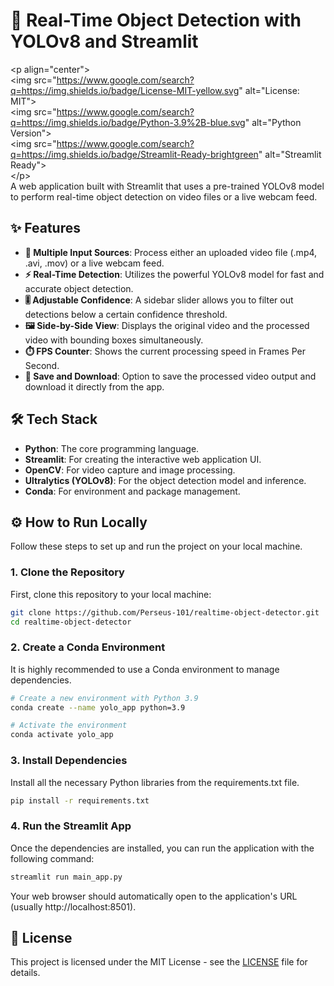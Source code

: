 # **🚀 Real-Time Object Detection with YOLOv8 and Streamlit**

\<p align="center"\>  
\<img src="https://www.google.com/search?q=https://img.shields.io/badge/License-MIT-yellow.svg" alt="License: MIT"\>  
\<img src="https://www.google.com/search?q=https://img.shields.io/badge/Python-3.9%2B-blue.svg" alt="Python Version"\>  
\<img src="https://www.google.com/search?q=https://img.shields.io/badge/Streamlit-Ready-brightgreen" alt="Streamlit Ready"\>  
\</p\>  
A web application built with Streamlit that uses a pre-trained YOLOv8 model to perform real-time object detection on video files or a live webcam feed.

## **✨ Features**

* **🎥 Multiple Input Sources**: Process either an uploaded video file (.mp4, .avi, .mov) or a live webcam feed.  
* **⚡ Real-Time Detection**: Utilizes the powerful YOLOv8 model for fast and accurate object detection.  
* **🎚️ Adjustable Confidence**: A sidebar slider allows you to filter out detections below a certain confidence threshold.  
* **🖼️ Side-by-Side View**: Displays the original video and the processed video with bounding boxes simultaneously.  
* **⏱️ FPS Counter**: Shows the current processing speed in Frames Per Second.  
* **💾 Save and Download**: Option to save the processed video output and download it directly from the app.

## **🛠️ Tech Stack**

* **Python**: The core programming language.  
* **Streamlit**: For creating the interactive web application UI.  
* **OpenCV**: For video capture and image processing.  
* **Ultralytics (YOLOv8)**: For the object detection model and inference.  
* **Conda**: For environment and package management.

## **⚙️ How to Run Locally**

Follow these steps to set up and run the project on your local machine.

### **1\. Clone the Repository**

First, clone this repository to your local machine:

```bash
git clone https://github.com/Perseus-101/realtime-object-detector.git 
cd realtime-object-detector
```

### **2\. Create a Conda Environment**

It is highly recommended to use a Conda environment to manage dependencies.

```bash
# Create a new environment with Python 3.9  
conda create --name yolo_app python=3.9

# Activate the environment  
conda activate yolo_app
```

### **3\. Install Dependencies**

Install all the necessary Python libraries from the requirements.txt file.

```bash
pip install -r requirements.txt
```

### **4\. Run the Streamlit App**

Once the dependencies are installed, you can run the application with the following command:

```bash
streamlit run main_app.py
```

Your web browser should automatically open to the application's URL (usually http://localhost:8501).

## **📜 License**

This project is licensed under the MIT License \- see the [LICENSE](https://www.google.com/search?q=LICENSE) file for details.